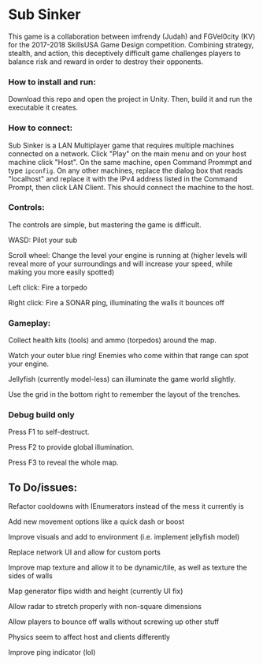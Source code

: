 # Sub Sinker
This game is a collaboration between imfrendy (Judah) and FGVel0city (KV) for the 2017-2018 SkillsUSA Game Design competition. Combining strategy, stealth, and action, this deceptively difficult game challenges players to balance risk and reward in order to destroy their opponents.

### How to install and run:
Download this repo and open the project in Unity. Then, build it and run the executable it creates.

### How to connect:
Sub Sinker is a LAN Multiplayer game that requires multiple machines connected on a network. Click "Play" on the main menu and on your host machine click "Host". On the same machine, open Command Prommpt and type `ipconfig`. On any other machines, replace the dialog box that reads "localhost" and replace it with the IPv4 address listed in the Command Prompt, then click LAN Client. This should connect the machine to the host.

### Controls:
The controls are simple, but mastering the game is difficult.

WASD: Pilot your sub

Scroll wheel: Change the level your engine is running at (higher levels will reveal more of your surroundings and will increase your speed, while making you more easily spotted)

Left click: Fire a torpedo

Right click: Fire a SONAR ping, illuminating the walls it bounces off

### Gameplay:
Collect health kits (tools) and ammo (torpedos) around the map.

Watch your outer blue ring! Enemies who come within that range can spot your engine.

Jellyfish (currently model-less) can illuminate the game world slightly.

Use the grid in the bottom right to remember the layout of the trenches.

### Debug build only
Press F1 to self-destruct.

Press F2 to provide global illumination.

Press F3 to reveal the whole map.


## To Do/issues:
Refactor cooldowns with IEnumerators instead of the mess it currently is

Add new movement options like a quick dash or boost

Improve visuals and add to environment (i.e. implement jellyfish model)

Replace network UI and allow for custom ports

Improve map texture and allow it to be dynamic/tile, as well as texture the sides of walls

Map generator flips width and height (currently UI fix)

Allow radar to stretch properly with non-square dimensions

Allow players to bounce off walls without screwing up other stuff

Physics seem to affect host and clients differently

Improve ping indicator (lol)